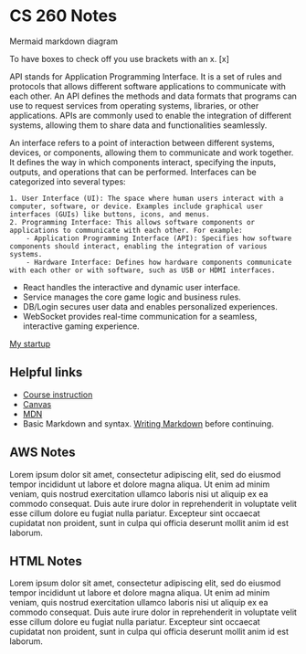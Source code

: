 # CS 260 Notes

Mermaid markdown diagram

To have boxes to check off you use brackets with an x. [x]

API stands for Application Programming Interface. It is a set of rules and protocols that allows different software applications to communicate with each other. An API defines the methods and data formats that programs can use to request services from operating systems, libraries, or other applications. APIs are commonly used to enable the integration of different systems, allowing them to share data and functionalities seamlessly.

An interface refers to a point of interaction between different systems, devices, or components, allowing them to communicate and work together. It defines the way in which components interact, specifying the inputs, outputs, and operations that can be performed. Interfaces can be categorized into several types:

    1. User Interface (UI): The space where human users interact with a computer, software, or device. Examples include graphical user interfaces (GUIs) like buttons, icons, and menus.
    2. Programming Interface: This allows software components or applications to communicate with each other. For example:
        - Application Programming Interface (API): Specifies how software components should interact, enabling the integration of various systems.
        - Hardware Interface: Defines how hardware components communicate with each other or with software, such as USB or HDMI interfaces.

- React handles the interactive and dynamic user interface.
- Service manages the core game logic and business rules.
- DB/Login secures user data and enables personalized experiences.
- WebSocket provides real-time communication for a seamless, interactive gaming experience.

[My startup](https://simon.cs260.click)

## Helpful links

- [Course instruction](https://github.com/webprogramming260)
- [Canvas](https://byu.instructure.com)
- [MDN](https://developer.mozilla.org)
- Basic Markdown and syntax. [Writing Markdown](https://docs.github.com/en/get-started/writing-on-github/getting-started-with-writing-and-formatting-on-github/basic-writing-and-formatting-syntax) before continuing.

## AWS Notes

Lorem ipsum dolor sit amet, consectetur adipiscing elit, sed do eiusmod tempor incididunt ut labore et dolore magna aliqua. Ut enim ad minim veniam, quis nostrud exercitation ullamco laboris nisi ut aliquip ex ea commodo consequat. Duis aute irure dolor in reprehenderit in voluptate velit esse cillum dolore eu fugiat nulla pariatur. Excepteur sint occaecat cupidatat non proident, sunt in culpa qui officia deserunt mollit anim id est laborum.

## HTML Notes

Lorem ipsum dolor sit amet, consectetur adipiscing elit, sed do eiusmod tempor incididunt ut labore et dolore magna aliqua. Ut enim ad minim veniam, quis nostrud exercitation ullamco laboris nisi ut aliquip ex ea commodo consequat. Duis aute irure dolor in reprehenderit in voluptate velit esse cillum dolore eu fugiat nulla pariatur. Excepteur sint occaecat cupidatat non proident, sunt in culpa qui officia deserunt mollit anim id est laborum.
